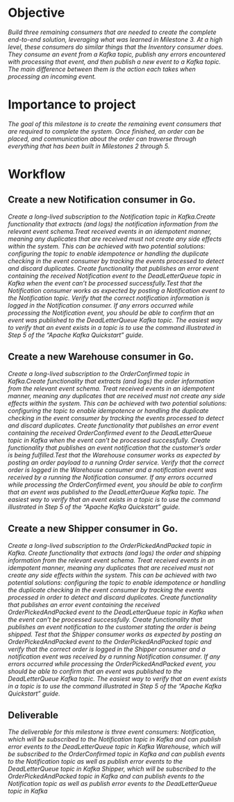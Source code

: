 # Objective

*Build three remaining consumers that are needed to create the complete end-to-end solution, leveraging what was learned in Milestone 3. At a high level, these consumers do similar things that the Inventory consumer does. They consume an event from a Kafka topic, publish any errors encountered with processing that event, and then publish a new event to a Kafka topic. The main difference between them is the action each takes when processing an incoming event.*

# Importance to project

*The goal of this milestone is to create the remaining event consumers that are required to complete the system. Once finished, an order can be placed, and communication about the order can traverse through everything that has been built in Milestones 2 through 5.*

# Workflow

## Create a new Notification consumer in Go.

*Create a long-lived subscription to the Notification topic in Kafka.Create functionality that extracts (and logs) the notification information from the relevant event schema.Treat received events in an idempotent manner, meaning any duplicates that are received must not create any side effects within the system. This can be achieved with two potential solutions: configuring the topic to enable idempotence or handling the duplicate checking in the event consumer by tracking the events processed to detect and discard duplicates. Create functionality that publishes an error event containing the received Notification event to the DeadLetterQueue topic in Kafka when the event can’t be processed successfully.Test that the Notification consumer works as expected by posting a Notification event to the Notification topic. Verify that the correct notification information is logged in the Notification consumer. If any errors occurred while processing the Notification event, you should be able to confirm that an event was published to the DeadLetterQueue Kafka topic. The easiest way to verify that an event exists in a topic is to use the command illustrated in Step 5 of the “Apache Kafka Quickstart” guide.*


## Create a new Warehouse consumer in Go.

*Create a long-lived subscription to the OrderConfirmed topic in Kafka.Create functionality that extracts (and logs) the order information from the relevant event schema. Treat received events in an idempotent manner, meaning any duplicates that are received must not create any side effects within the system. This can be achieved with two potential solutions: configuring the topic to enable idempotence or handling the duplicate checking in the event consumer by tracking the events processed to detect and discard duplicates. Create functionality that publishes an error event containing the received OrderConfirmed event to the DeadLetterQueue topic in Kafka when the event can’t be processed successfully. Create functionality that publishes an event notification that the customer’s order is being fulfilled.Test that the Warehouse consumer works as expected by posting an order payload to a running Order service. Verify that the correct order is logged in the Warehouse consumer and a notification event was received by a running the Notification consumer. If any errors occurred while processing the OrderConfirmed event, you should be able to confirm that an event was published to the DeadLetterQueue Kafka topic. The easiest way to verify that an event exists in a topic is to use the command illustrated in Step 5 of the “Apache Kafka Quickstart” guide.*

## Create a new Shipper consumer in Go.

*Create a long-lived subscription to the OrderPickedAndPacked topic in Kafka. Create functionality that extracts (and logs) the order and shipping information from the relevant event schema. Treat received events in an idempotent manner, meaning any duplicates that are received must not create any side effects within the system. This can be achieved with two potential solutions: configuring the topic to enable idempotence or handling the duplicate checking in the event consumer by tracking the events processed in order to detect and discard duplicates. Create functionality that publishes an error event containing the received OrderPickedAndPacked event to the DeadLetterQueue topic in Kafka when the event can’t be processed successfully. Create functionality that publishes an event notification to the customer stating the order is being shipped. Test that the Shipper consumer works as expected by posting an OrderPickedAndPacked event to the OrderPickedAndPacked topic and verify that the correct order is logged in the Shipper consumer and a notification event was received by a running Notification consumer. If any errors occurred while processing the OrderPickedAndPacked event, you should be able to confirm that an event was published to the DeadLetterQueue Kafka topic. The easiest way to verify that an event exists in a topic is to use the command illustrated in Step 5 of the “Apache Kafka Quickstart” guide.*

## Deliverable

*The deliverable for this milestone is three event consumers: Notification, which will be subscribed to the Notification topic in Kafka and can publish error events to the DeadLetterQueue topic in Kafka Warehouse, which will be subscribed to the OrderConfirmed topic in Kafka and can publish events to the Notification topic as well as publish error events to the DeadLetterQueue topic in Kafka Shipper, which will be subscribed to the OrderPickedAndPacked topic in Kafka and can publish events to the Notification topic as well as publish error events to the DeadLetterQueue topic in Kafka*
